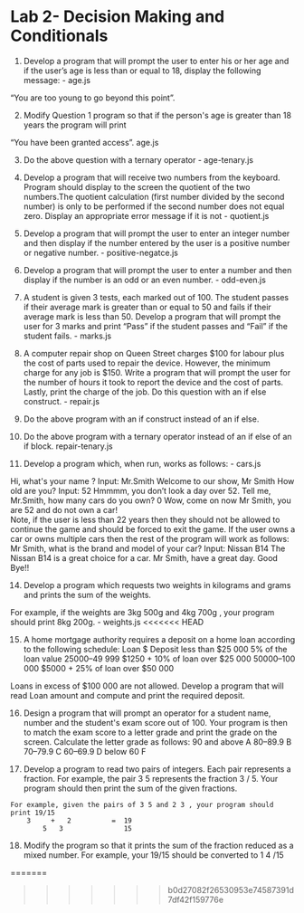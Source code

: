 # Lab 2- Decision Making and Conditionals


1. Develop a program that will prompt the user to enter his or her age and if the user’s age is less than or equal to 18, display the following message: - age.js

“You are too young to go beyond this point”.


2. Modify Question 1 program so that if the person's age is greater than 18 years the program will print 

“You have been granted access”. age.js



3. Do the above question with a ternary operator - age-tenary.js

4. Develop a program that will receive two numbers from the keyboard.  Program should display to the screen the quotient of the two numbers.The quotient calculation (first number divided by the second number) is only to be performed if the second number does not equal zero. Display an appropriate error message if it is not - quotient.js

5. Develop a program that will prompt the user to enter an integer number and then display if the number entered by the user is a positive number or negative number. - positive-negatce.js


6. Develop a program that will prompt the user to enter a number and then display if the number is an odd or an even number. - odd-even.js

7. A student is given 3 tests, each marked out of 100. The student passes if their average mark is greater than or equal to 50 and fails if their average mark is less than 50.  Develop a program that will prompt the user for 3 marks and print “Pass” if the student passes and “Fail” if the student fails. - marks.js

8. A computer repair shop on Queen Street charges $100 for labour plus the cost of parts used to repair the device. However, the minimum charge for any job is $150. Write a program that will prompt the user for the number of hours  it took to report the device   and the cost of parts. Lastly, print the charge of the job. Do this question with an if else construct. - repair.js

9. Do the above program with an if construct instead of an if else.

10. Do the above program with a ternary operator instead of an if else of an if block.  repair-tenary.js


11. Develop a program which, when run, works as follows: - cars.js

Hi, what's your name ? Input: Mr.Smith
Welcome to our show, Mr Smith
How old are you? Input: 52
Hmmmm, you don’t look a day over 52. 
Tell me, Mr.Smith, how many cars do you own? 0
Wow, come on now Mr Smith, you are 52 and do not own a car!  
Note, if the user is less than 22 years then they should not be allowed to continue the game and should be forced to exit the game.
If the user owns a car or owns multiple cars then the rest of the program will work as follows: 
Mr Smith, what is the brand and model of your car? Input: Nissan B14
The Nissan B14 is a great choice for a car.
Mr Smith, have a great day. Good Bye!!

14. Develop a program which requests two weights in kilograms and grams and prints the sum of the weights. 

For example, if the weights are 3kg 500g and 4kg 700g , your program should print 8kg 200g. - weights.js
<<<<<<< HEAD

15. A home mortgage authority requires a deposit on a home loan according to the following schedule:
Loan $
    Deposit
less than $25 000
    5% of the loan value
$25 000–$49 999
   $1250 + 10% of loan over $25 000
$50 000–$100 000
$5000 + 25% of loan over $50 000

Loans in excess of $100 000 are not allowed. Develop a program that will read Loan
amount and compute and print the required deposit.

16. Design a program that will prompt an operator for a student name, number and the student's exam score out of 100. Your program is then to match the exam score to a letter grade and print the grade on the screen. Calculate the letter grade as follows:
90 and above
A
80–89.9
B
70–79.9
C
60–69.9
D
below 60
F

 17. Develop a program to read two pairs of integers. Each pair represents a fraction. For example, the pair 3 5 represents the fraction  3 / 5. Your program should then print the sum of the given fractions. 

	For example, given the pairs of 3 5 and 2 3 , your program should print 19/15
        3     +   2          =  19
            5 	3               15

18. Modify the program so that it prints the sum of the fraction reduced as a mixed number. For example, your  19/15  should be converted to 1  4 /15

=======
>>>>>>> b0d27082f26530953e74587391d7df42f159776e
